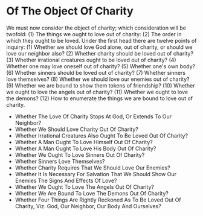 # Of The Object Of Charity

We must now consider the object of charity; which consideration will be twofold: (1) The things we ought to love out of charity: (2) The order in which they ought to be loved. Under the first head there are twelve points of inquiry:
(1) Whether we should love God alone, out of charity, or should we love our neighbor also?
(2) Whether charity should be loved out of charity?
(3) Whether irrational creatures ought to be loved out of charity?
(4) Whether one may love oneself out of charity?
(5) Whether one's own body?
(6) Whether sinners should be loved out of charity?
(7) Whether sinners love themselves?
(8) Whether we should love our enemies out of charity?
(9) Whether we are bound to show them tokens of friendship?
(10) Whether we ought to love the angels out of charity?
(11) Whether we ought to love the demons?
(12) How to enumerate the things we are bound to love out of charity.

* Whether The Love Of Charity Stops At God, Or Extends To Our Neighbor?
* Whether We Should Love Charity Out Of Charity?
* Whether Irrational Creatures Also Ought To Be Loved Out Of Charity?
* Whether A Man Ought To Love Himself Out Of Charity?
* Whether A Man Ought To Love His Body Out Of Charity?
* Whether We Ought To Love Sinners Out Of Charity?
* Whether Sinners Love Themselves?
* Whether Charity Requires That We Should Love Our Enemies?
* Whether It Is Necessary For Salvation That We Should Show Our Enemies The Signs And Effects Of Love?
* Whether We Ought To Love The Angels Out Of Charity?
* Whether We Are Bound To Love The Demons Out Of Charity?
* Whether Four Things Are Rightly Reckoned As To Be Loved Out Of Charity, Viz. God, Our Neighbor, Our Body And Ourselves?